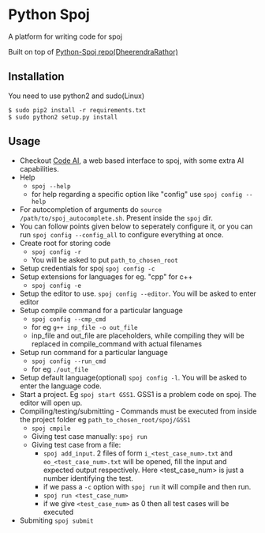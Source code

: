 # Python Spoj
<!-- [![Build Status](https://travis-ci.org/DheerendraRathor/Python-Spoj.svg?branch=master)](https://travis-ci.org/DheerendraRathor/Python-Spoj) -->
<!-- [![Downloads](https://pypip.in/download/python_spoj/badge.svg)](https://pypi.python.org/pypi/python_spoj/) -->
<!-- [![Latest Version](https://pypip.in/version/python_spoj/badge.svg)](https://pypi.python.org/pypi/python_spoj/) -->
<!-- [![Documentation Status](https://readthedocs.org/projects/python-spoj/badge/?version=latest)](https://readthedocs.org/projects/python-spoj/?badge=latest)   -->
A platform for writing code for spoj

Built on top of [Python-Spoj repo(DheerendraRathor)](https://github.com/DheerendraRathor/Python-Spoj)

## Installation
You need to use python2 and sudo(Linux)

    $ sudo pip2 install -r requirements.txt
    $ sudo python2 setup.py install

<!-- ## Documentation -->

<!-- Documentation is present at [Read the Docs](http://python-spoj.rtfd.org) and also at the [PythonHosted](https://pythonhosted.org/python_spoj/) -->

## Usage
* Checkout [Code AI](https://github.com/shubhamshuklaer/code_ai), a web based
interface to spoj, with some extra AI capabilities.
* Help
    * `spoj --help`
    * for help regarding a specific option like "config" use `spoj config --help`
* For autocompletion of arguments do `source /path/to/spoj_autocomplete.sh`.
Present inside the `spoj` dir.
* You can follow points given below to seperately configure it, or you can run
`spoj config --config_all` to configure everything at once.
* Create root for storing code
    * `spoj config -r`
    * You will be asked to put `path_to_chosen_root`
* Setup credentials for spoj `spoj config -c`
* Setup extensions for languages for eg. "cpp" for c++
    * `spoj config -e`
* Setup the editor to use. `spoj config --editor`. You will be asked to enter editor
* Setup compile command for a particular language
    * `spoj config --cmp_cmd`
    * for eg `g++ inp_file -o out_file`
    * inp_file and out_file are placeholders, while compiling they will be
    replaced in compile_command with actual filenames
* Setup run command for a particular language
    * `spoj config --run_cmd`
    * for eg `./out_file`
* Setup default language(optional) `spoj config -l`. You will be asked to enter the language code.
* Start a project. Eg `spoj start GSS1`. GSS1 is a problem code on spoj. The editor will open up.
* Compiling/testing/submitting - Commands must be executed from inside the
project folder eg `path_to_chosen_root/spoj/GSS1`
    * `spoj cmpile`
    * Giving test case manually: `spoj run`
    * Giving test case from a file:
        * `spoj add_input`. 2 files of form `i_<test_case_num>.txt` and `eo_<test_case_num>.txt` will be opened, fill the input and expected output respectively. Here <test_case_num> is just a number identifying the test.
        * if we pass a `-c` option with `spoj run` it will compile and then run.
        * `spoj run <test_case_num>`
        * if we give `<test_case_num>` as 0 then all test cases will be executed
* Submiting `spoj submit`
